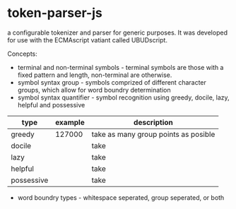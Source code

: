 # token-parser-js
a configurable tokenizer and parser for generic purposes.  It was developed for use with the ECMAscript vatiant called UBUDscript.

Concepts:
+ terminal and non-terminal symbols - terminal symbols are those with a fixed pattern and length, non-terminal are otherwise.
+ symbol syntax group - symbols comprized of different character groups, which allow for word boundry determination
+ symbol syntax quantifier - symbol recognition using greedy, docile, lazy, helpful and possessive

type        | example     | description  |
----------- | ----------- | --- |
greedy      | 127000      | take as many group points as posible |
docile      |             | take  |
lazy        |             | take  |
helpful     |             | take  |
possessive  |             | take  |

+ word boundry types - whitespace seperated, group seperated, or both



